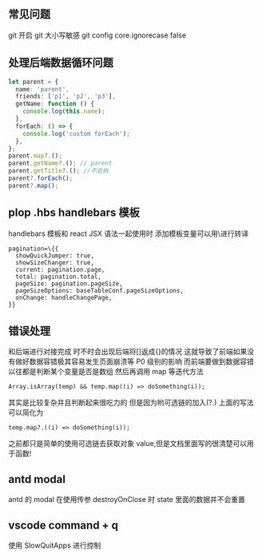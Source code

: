 ## 常见问题

git 开启 git 大小写敏感
git config core.ignorecase false

## 处理后端数据循环问题

```typescript
let parent = {
  name: 'parent',
  friends: ['p1', 'p2', 'p3'],
  getName: function () {
    console.log(this.name);
  },
  forEach: () => {
    console.log('custom forEach');
  },
};
parent.map?.();
parent.getName?.(); // parent
parent.getTitle?.(); //不会执
parent?.forEach();
parent?.map();
```

## plop .hbs handlebars 模板

handlebars 模板和 react JSX 语法一起使用时 添加模板变量可以用\进行转译

```tsx
pagination=\{{
  showQuickJumper: true,
  showSizeChanger: true,
  current: pagination.page,
  total: pagination.total,
  pageSize: pagination.pageSize,
  pageSizeOptions: baseTableConf.pageSizeOptions,
  onChange: handleChangePage,
}}
```

## 错误处理

和后端进行对接完成 时不时会出现后端将[]返成{}的情况
这就导致了前端如果没有做好数据容错极其容易发生页面崩溃等 P0 级别的影响
而前端要做到数据容错 以往都是判断某个变量是否是数组 然后再调用 map 等迭代方法

```tsx
Array.isArray(temp) && temp.map((i) => doSomething(i));
```

其实是比较复杂并且判断起来很吃力的
但是因为哟可选链的加入(?.)
上面的写法可以简化为

```tsx
temp.map?.((i) => doSomething(i));
```

之前都只是简单的使用可选链去获取对象 value,但是文档里面写的很清楚可以用于函数!

## antd modal

antd 的 modal 在使用传参 destroyOnClose 时 state 里面的数据并不会重置

## vscode command + q

使用 SlowQuitApps 进行控制
